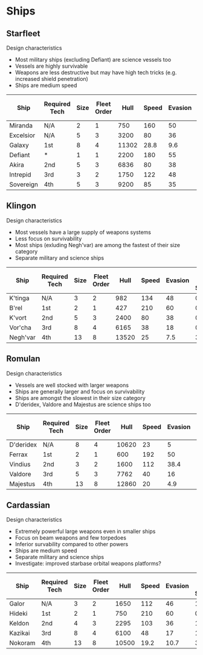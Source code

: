# Ships

## Starfleet

Design characteristics

- Most military ships (excluding Defiant) are science vessels too
- Vessels are highly survivable
- Weapons are less destructive but may have high tech tricks (e.g. increased shield penetration)
- Ships are medium speed

| Ship      | Required Tech | Size | Fleet Order | Hull  | Speed | Evasion | XL W Slots | L W Slots | M W Slots | S W Slots | L U Slots | M U Slots | S U Slots | Aux Slots |
|---------  | ------------- | ---- | ----------- | ----- | ----- | ------- | ---------- | --------- | --------- | --------- | --------- | --------- | --------- | --------- |
| Miranda   | N/A           |  2   | 1           | 750   | 160   | 50      | 0          | 0         | 1         | 3         | 0         | 0         | 3         | 1         |
| Excelsior | N/A           |  5   | 3           | 3200  | 80    | 36      | 0          | 2         | 2         | 0         | 0         | 4         | 2         | 2         |
| Galaxy    | 1st           |  8   | 4           | 11302 | 28.8  | 9.6     | 2          | 2         | 2         | 0         | 12        | 0         | 0         | 3         |
| Defiant   | *           |  1   | 1           | 2200  | 180   | 55      | 0          | 0         | 4         | 4         | 0         | 2         | 4         | 2         |
| Akira     | 2nd             |  5   | 3           | 6836  | 80    | 38      | 0          | 3         | 2         | 2         | 4         | 1         | 0         | 2         |
| Intrepid  | 3rd           |  3   | 2           | 1750  | 122   | 48      | 0          | 0         | 2         | 2         | 0         | 0         | 4         | 1         |
| Sovereign | 4th           |  5   | 3           | 9200  | 85    | 35      | 0          | 6         | 2         | 0         | 7         | 0         | 0         | 2         |

## Klingon

Design characteristics

- Most vessels have a large supply of weapons systems
- Less focus on survivability
- Most ships (exluding Negh'var) are among the fastest of their size category
- Separate military and science ships

| Ship      | Required Tech | Size | Fleet Order | Hull  | Speed | Evasion | XL W Slots | L W Slots | M W Slots | S W Slots | L U Slots | M U Slots | S U Slots | Aux Slots |
|---------  | ------------- | ---- | ----------- | ----- | ----- | ------- | ---------- | --------- | --------- | --------- | --------- | --------- | --------- | --------- |
| K'tinga   | N/A           |  3   | 2           | 982   | 134   | 48      | 0          | 0         | 1         | 4         | 0         | 0         | 4         | 1         |
| B'rel     | 1st           |  2   | 1           | 427   | 210   | 60      | 0          | 0         | 3         | 0         | 0         | 0         | 1         | 2         |
| K'vort    | 2nd           |  5   | 3           | 2400  | 80    | 38      | 0          | 0         | 3         | 2         | 0         | 6         | 0         | 2         |
| Vor'cha   | 3rd           |  8   | 4           | 6165  | 38    | 18      | 0          | 4         | 2         | 4         | 5         | 0         | 0         | 2         |
| Negh'var  | 4th           |  13  | 8           | 13520 | 25    | 7.5     | 3          | 2         | 2         | 0         | 10        | 0         | 0         | 2         |

## Romulan

Design characteristics

- Vessels are well stocked with larger weapons
- Ships are generally larger and focus on survivability
- Ships are amongst the slowest in their size category
- D'deridex, Valdore and Majestus are science ships too

| Ship      | Required Tech | Size | Fleet Order | Hull  | Speed | Evasion | XL W Slots | L W Slots | M W Slots | S W Slots | L U Slots | M U Slots | S U Slots | Aux Slots |
|---------  | ------------- | ---- | ----------- | ----- | ----- | ------- | ---------- | --------- | --------- | --------- | --------- | --------- | --------- | --------- |
| D'deridex | N/A           |  8   | 4           | 10620 | 23    | 5       | 0          | 6         | 1         | 0         | 10        | 0         | 0         | 2         |
| Ferrax    | 1st           |  2   | 1           | 600   | 192   | 50      | 0          | 1         | 1         | 0         | 0         | 0         | 1         | 1         |
| Vindius   | 2nd           |  3   | 2           | 1600  | 112   | 38.4    | 0          | 1         | 2         | 0         | 0         | 0         | 3         | 1         |
| Valdore   | 3rd           |  5   | 3           | 7762  | 40    | 16      | 0          | 4         | 2         | 0         | 5         | 1         | 0         | 2         |
| Majestus  | 4th           |  13  | 8           | 12860 | 20    | 4.9     | 2          | 4         | 2         | 0         | 11        | 1         | 0         | 3         |

## Cardassian

Design characteristics

- Extremely powerful large weapons even in smaller ships
- Focus on beam weapons and few torpedoes
- Inferior survability compared to other powers
- Ships are medium speed
- Separate military and science ships
- Investigate: improved starbase orbital weapons platforms?

| Ship      | Required Tech | Size | Fleet Order | Hull  | Speed | Evasion | XL W Slots | L W Slots | M W Slots | S W Slots | L U Slots | M U Slots | S U Slots | Aux Slots |
|---------  | ------------- | ---- | ----------- | ----- | ----- | ------- | ---------- | --------- | --------- | --------- | --------- | --------- | --------- | --------- |
| Galor     | N/A           |  3   | 2           | 1650  | 112   | 46      | 1          | 0         | 0         | 2         | 0         | 1         | 1         | 2         |
| Hideki    | 1st           |  2   | 1           | 750   | 210   | 60      | 0          | 1         | 0         | 2         | 0         | 0         | 1         | 1         |
| Keldon    | 2nd           |  4   | 3           | 2295  | 103   | 36      | 1          | 1         | 0         | 2         | 0         | 3         | 1         | 2         |
| Kazikai   | 3rd           |  8   | 4           | 6100  | 48    | 17      | 1          | 3         | 0         | 2         | 4         | 2         | 0         | 3         |
| Nokoram   | 4th           |  13  | 8           | 10500 | 19.2  | 10.7    | 3          | 2         | 0         | 4         | 9         | 2         | 0         | 3         |


